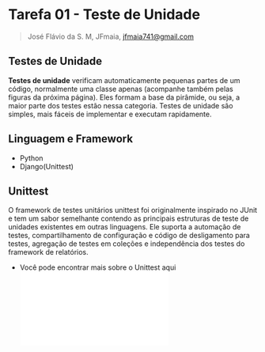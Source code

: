 # Tarefa 01 - Teste de Unidade
> José Flávio da S. M, JFmaia, jfmaia741@gmail.com

## Testes de Unidade
**Testes de unidade** verificam automaticamente pequenas partes de um código, normalmente uma classe apenas (acompanhe também pelas figuras da próxima página). Eles formam a base da pirâmide, ou seja, a maior parte dos testes estão nessa categoria. Testes de unidade são simples, mais fáceis de implementar e executam rapidamente.

## Linguagem e Framework

- Python
- Django(Unittest)

## Unittest

O framework de testes unitários unittest foi originalmente inspirado no JUnit e tem um sabor semelhante contendo as principais estruturas de teste de unidades existentes em outras linguagens. Ele suporta a automação de testes, compartilhamento de configuração e código de desligamento para testes, agregação de testes em coleções e independência dos testes do framework de relatórios.

- Você pode encontrar mais sobre o Unittest aqui![Unittest](softwaretesting/20222/tarefas/JFmaia/tarefa01.md)

